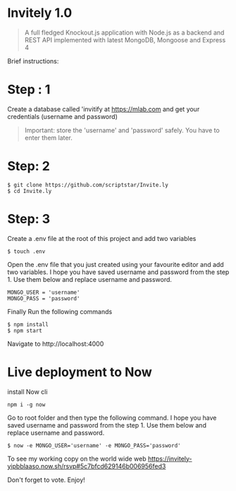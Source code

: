 # Invitely 1.0

> A full fledged Knockout.js application with Node.js as a backend and REST API implemented with latest MongoDB, Mongoose and Express 4

Brief instructions:

# Step : 1

Create a database called 'invitify at https://mlab.com and get your credentials (username and password)

> Important: store the 'username' and 'password' safely. You have to enter them later.

# Step: 2

```
$ git clone https://github.com/scriptstar/Invite.ly
$ cd Invite.ly
```

# Step: 3

Create a .env file at the root of this project and add two variables

```
$ touch .env
```

Open the .env file that you just created using your favourite editor and add two variables. I hope you have saved username and password from the step 1. Use them below and replace username and password.

```
MONGO_USER = 'username'
MONGO_PASS = 'password'
```

Finally Run the following commands

```
$ npm install
$ npm start
```

Navigate to http://localhost:4000

# Live deployment to Now

install Now cli

```
npm i -g now
```

Go to root folder and then type the following command. I hope you have saved username and password from the step 1. Use them below and replace username and password.

```
$ now -e MONGO_USER='username' -e MONGO_PASS='password'
```

To see my working copy on the world wide web
https://invitely-yipbblaaso.now.sh/rsvp#5c7bfcd629146b006956fed3

Don't forget to vote. Enjoy!
